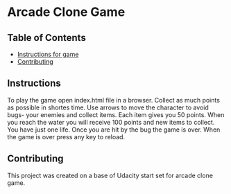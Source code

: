 # Arcade Clone Game

## Table of Contents

* [Instructions for game](#instructions)
* [Contributing](#contributing)

## Instructions
To play the game open index.html file in a browser.
Collect as much points as possible in shortes time. Use arrows to move the character to avoid bugs- your enemies and collect items. Each item gives you 50 points. When you reach the water you will receive 100 points and new items to collect. You have just one life. Once you are hit by the bug the game is over. When the game is over press any key to reload.  

## Contributing

This project was created on a base of Udacity start set for arcade clone game.


